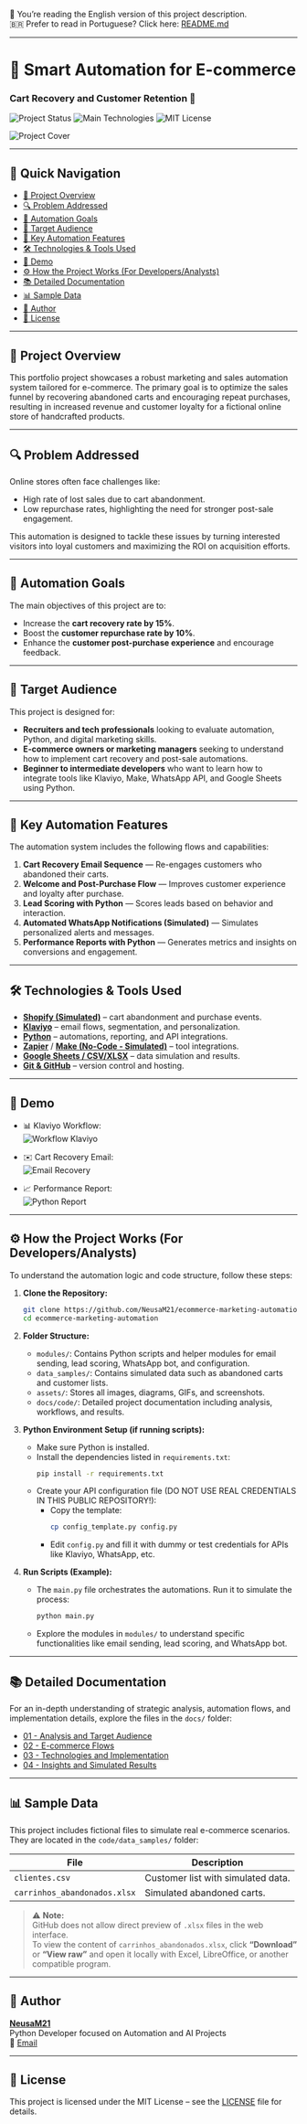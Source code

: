 📖 You’re reading the English version of this project description.  
🇧🇷 Prefer to read in Portuguese? Click here: [README.md](README.md)

---

# 🛒 Smart Automation for E-commerce

### Cart Recovery and Customer Retention 🚀

![Project Status](https://img.shields.io/badge/Status-In%20Development-orange)
![Main Technologies](https://img.shields.io/badge/Tech-Python%2C%20Klaviyo%2C%20Shopify%20(Conceptual)-blue)
![MIT License](https://img.shields.io/badge/License-MIT-green)

![Project Cover](capa-ecommerce.png)

---

## 🧭 Quick Navigation

- [📝 Project Overview](#-project-overview)
- [🔍 Problem Addressed](#-problem-addressed)
- [🎯 Automation Goals](#-automation-goals)
- [🎯 Target Audience](#-target-audience)
- [🚀 Key Automation Features](#-key-automation-features)
- [🛠️ Technologies & Tools Used](#️-technologies--tools-used)
- [🚀 Demo](#-demo)
- [⚙️ How the Project Works (For Developers/Analysts)](#️-how-the-project-works-for-developersanalysts)
- [📚 Detailed Documentation](#-detailed-documentation)
- [📊 Sample Data](#-sample-data)
- [👤 Author](#-author)
- [📄 License](#-license)

---

## 📝 Project Overview

This portfolio project showcases a robust marketing and sales automation system tailored for e-commerce. The primary goal is to optimize the sales funnel by recovering abandoned carts and encouraging repeat purchases, resulting in increased revenue and customer loyalty for a fictional online store of handcrafted products.

---

## 🔍 Problem Addressed

Online stores often face challenges like:

* High rate of lost sales due to cart abandonment.
* Low repurchase rates, highlighting the need for stronger post-sale engagement.

This automation is designed to tackle these issues by turning interested visitors into loyal customers and maximizing the ROI on acquisition efforts.

---

## 🎯 Automation Goals

The main objectives of this project are to:

* Increase the **cart recovery rate by 15%**.
* Boost the **customer repurchase rate by 10%**.
* Enhance the **customer post-purchase experience** and encourage feedback.

---

## 🎯 Target Audience

This project is designed for:

- **Recruiters and tech professionals** looking to evaluate automation, Python, and digital marketing skills.
- **E-commerce owners or marketing managers** seeking to understand how to implement cart recovery and post-sale automations.
- **Beginner to intermediate developers** who want to learn how to integrate tools like Klaviyo, Make, WhatsApp API, and Google Sheets using Python.

---

## 🚀 Key Automation Features

The automation system includes the following flows and capabilities:

1. **Cart Recovery Email Sequence** — Re-engages customers who abandoned their carts.
2. **Welcome and Post-Purchase Flow** — Improves customer experience and loyalty after purchase.
3. **Lead Scoring with Python** — Scores leads based on behavior and interaction.
4. **Automated WhatsApp Notifications (Simulated)** — Simulates personalized alerts and messages.
5. **Performance Reports with Python** — Generates metrics and insights on conversions and engagement.

---

## 🛠️ Technologies & Tools Used

- **[Shopify (Simulated)](https://www.shopify.com/)** – cart abandonment and purchase events.
- **[Klaviyo](https://www.klaviyo.com/)** – email flows, segmentation, and personalization.
- **[Python](https://www.python.org/)** – automations, reporting, and API integrations.
- **[Zapier](https://zapier.com/)** / **[Make (No-Code - Simulated)](https://www.make.com/)** – tool integrations.
- **[Google Sheets / CSV/XLSX](https://www.google.com/sheets/about/)** – data simulation and results.
- **[Git & GitHub](https://github.com/)** – version control and hosting.

---

## 🚀 Demo

* 📊 Klaviyo Workflow:  
  ![Workflow Klaviyo](assets/screenshots/klaviyo_workflow.png)

* ✉️ Cart Recovery Email:  
  ![Email Recovery](assets/screenshots/email_recuperacao.png)

* 📈 Performance Report:  
  ![Python Report](assets/screenshots/relatorio.png)

---

## ⚙️ How the Project Works (For Developers/Analysts)

To understand the automation logic and code structure, follow these steps:

1. **Clone the Repository:**
    ```bash
    git clone https://github.com/NeusaM21/ecommerce-marketing-automation.git
    cd ecommerce-marketing-automation
    ```

2. **Folder Structure:**
    * `modules/`: Contains Python scripts and helper modules for email sending, lead scoring, WhatsApp bot, and configuration.
    * `data_samples/`: Contains simulated data such as abandoned carts and customer lists.
    * `assets/`: Stores all images, diagrams, GIFs, and screenshots.
    * `docs/code/`: Detailed project documentation including analysis, workflows, and results.

3. **Python Environment Setup (if running scripts):**
    * Make sure Python is installed.
    * Install the dependencies listed in `requirements.txt`:
        ```bash
        pip install -r requirements.txt
        ```
    * Create your API configuration file (DO NOT USE REAL CREDENTIALS IN THIS PUBLIC REPOSITORY!):
        * Copy the template:
            ```bash
            cp config_template.py config.py
            ```
        * Edit `config.py` and fill it with dummy or test credentials for APIs like Klaviyo, WhatsApp, etc.

4. **Run Scripts (Example):**
    * The `main.py` file orchestrates the automations. Run it to simulate the process:
        ```bash
        python main.py
        ```
    * Explore the modules in `modules/` to understand specific functionalities like email sending, lead scoring, and WhatsApp bot.

---

## 📚 Detailed Documentation

For an in-depth understanding of strategic analysis, automation flows, and implementation details, explore the files in the `docs/` folder:

- [01 - Analysis and Target Audience](docs/01_Analise_Publico_Alvo.md)  
- [02 - E-commerce Flows](docs/02_Fluxos_Ecommerce.md)  
- [03 - Technologies and Implementation](docs/03_Tecnologias_usadas.md)  
- [04 - Insights and Simulated Results](docs/04_Insights_Resultados.md)

---

## 📊 Sample Data

This project includes fictional files to simulate real e-commerce scenarios. They are located in the `code/data_samples/` folder:

| File                          | Description                              |
|-------------------------------|------------------------------------------|
| `clientes.csv`                | Customer list with simulated data.       |
| `carrinhos_abandonados.xlsx`  | Simulated abandoned carts.               |

> ⚠️ **Note:**  
> GitHub does not allow direct preview of `.xlsx` files in the web interface.  
> To view the content of `carrinhos_abandonados.xlsx`, click **“Download”** or **“View raw”** and open it locally with Excel, LibreOffice, or another compatible program.

---

## 👤 Author

[**NeusaM21**](https://github.com/NeusaM21)  
Python Developer focused on Automation and AI Projects  
📧 [Email](mailto:contact.neusam21@gmail.com)

---

## 📄 License

This project is licensed under the MIT License – see the [LICENSE](LICENSE) file for details.